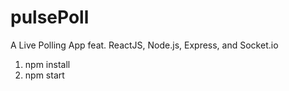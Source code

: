 # pulsePoll
A Live Polling App feat. ReactJS, Node.js, Express, and Socket.io

1. npm install
2. npm start
